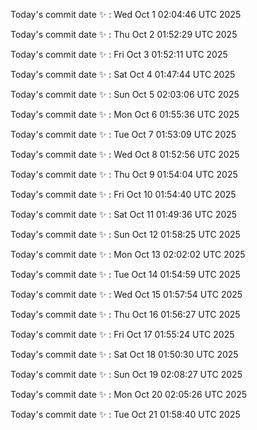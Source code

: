 Today's commit date ✨ : Wed Oct 1 02:04:46 UTC 2025 

Today's commit date ✨ : Thu Oct 2 01:52:29 UTC 2025 

Today's commit date ✨ : Fri Oct 3 01:52:11 UTC 2025 

Today's commit date ✨ : Sat Oct 4 01:47:44 UTC 2025 

Today's commit date ✨ : Sun Oct 5 02:03:06 UTC 2025 

Today's commit date ✨ : Mon Oct 6 01:55:36 UTC 2025 

Today's commit date ✨ : Tue Oct 7 01:53:09 UTC 2025 

Today's commit date ✨ : Wed Oct 8 01:52:56 UTC 2025 

Today's commit date ✨ : Thu Oct 9 01:54:04 UTC 2025 

Today's commit date ✨ : Fri Oct 10 01:54:40 UTC 2025 

Today's commit date ✨ : Sat Oct 11 01:49:36 UTC 2025 

Today's commit date ✨ : Sun Oct 12 01:58:25 UTC 2025 

Today's commit date ✨ : Mon Oct 13 02:02:02 UTC 2025 

Today's commit date ✨ : Tue Oct 14 01:54:59 UTC 2025 

Today's commit date ✨ : Wed Oct 15 01:57:54 UTC 2025 

Today's commit date ✨ : Thu Oct 16 01:56:27 UTC 2025 

Today's commit date ✨ : Fri Oct 17 01:55:24 UTC 2025 

Today's commit date ✨ : Sat Oct 18 01:50:30 UTC 2025 

Today's commit date ✨ : Sun Oct 19 02:08:27 UTC 2025 

Today's commit date ✨ : Mon Oct 20 02:05:26 UTC 2025 

Today's commit date ✨ : Tue Oct 21 01:58:40 UTC 2025 

